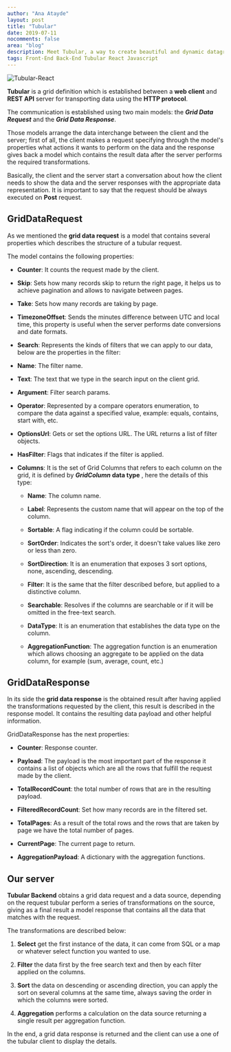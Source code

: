 ```yaml
---
author: "Ana Atayde"
layout: post
title: "Tubular"
date: 2019-07-11
nocomments: false
area: "blog"
description: Meet Tubular, a way to create beautiful and dynamic datagrids in minutes.
tags: Front-End Back-End Tubular React Javascript
---
```


![Tubular-React](http://unosquare.github.io/tubular/assets/tubular.png)

**Tubular** is a grid definition which is established between a **web client** and **REST API** server for transporting data using the **HTTP protocol**.

The communication is established using two main models: the **_Grid Data Request_** and the **_Grid Data Response_**.

Those models arrange the data interchange between the client and the server; first of all, the client makes a request specifying through the model's properties what actions it wants to perform on the data and the response gives back a model which contains the result data after the server performs the required transformations.

Basically, the client and the server start a conversation about how the client needs to show the data and the server responses with the appropriate data representation. It is important to say that the request should be always executed on **Post** request.

## GridDataRequest

As we mentioned the **grid data request** is a model that contains several properties which describes the structure of a tubular request.

The model contains the following properties:

* **Counter**: It counts the request made by the client.

* **Skip**: Sets how many records skip to return the right page, it helps us to achieve pagination and allows to navigate between pages.

* **Take**: Sets how many records are taking by page.

* **TimezoneOffset**: Sends the minutes difference between UTC and local time, this property is useful when the server performs date conversions and date formats.

* **Search**: Represents the kinds of filters that we can apply to our data, below are the properties in the filter:

* **Name**: The filter name.

* **Text**: The text that we type in the search input on the client grid.

* **Argument**: Filter search params.

* **Operator**: Represented by a compare operators enumeration, to compare the data against a specified value, example: equals, contains, start with, etc.

* **OptionsUrl**: Gets or set the options URL. The URL returns a list of filter objects.

* **HasFilter**: Flags that indicates if the filter is applied.

* **Columns**: It is the set of Grid Columns that refers to each column on the grid, it is defined by **_GridColumn_ data type** , here the details of this type:

	* **Name**: The column name.

	* **Label**: Represents the custom name that will appear on the top of the column.

	* **Sortable**: A flag indicating if the column could be sortable.

	* **SortOrder**: Indicates the sort's order, it doesn't take values like zero or less than zero.

	* **SortDirection**: It is an enumeration that exposes 3 sort options, none, ascending, descending.

	* **Filter**: It is the same that the filter described before, but applied to a distinctive column.

	* **Searchable**: Resolves if the columns are searchable or if it will be omitted in the free-text search.

	* **DataType**: It is an enumeration that establishes the data type on the column.

	* **AggregationFunction**: The aggregation function is an enumeration which allows choosing an aggregate to be applied on the data column, for example (sum, average, count, etc.)

## GridDataResponse

In its side the **grid data response** is the obtained result after having applied the transformations requested by the client, this result is described in the response model. It contains the resulting data payload and other helpful information.

GridDataResponse has the next properties:

* **Counter**: Response counter.

* **Payload**: The payload is the most important part of the response it contains a list of objects which are all the rows that fulfill the request made by the client.

* **TotalRecordCount**: the total number of rows that are in the resulting payload.

* **FilteredRecordCount**: Set how many records are in the filtered set.

* **TotalPages**: As a result of the total rows and the rows that are taken by page we have the total number of pages.

* **CurrentPage**: The current page to return.

* **AggregationPayload**: A dictionary with the aggregation functions.

## Our server

**Tubular Backend** obtains a grid data request and a data source, depending on the request tubular perform a series of transformations on the source, giving as a final result a model response that contains all the data that matches with the request.

The transformations are described below:

1. **Select** get the first instance of the data, it can come from SQL or a map or whatever select function you wanted to use.

2. **Filter** the data first by the free search text and then by each filter applied on the columns.

3. **Sort** the data on descending or ascending direction, you can apply the sort on several columns at the same time, always saving the order in which the columns were sorted.

4. **Aggregation** performs a calculation on the data source returning a single result per aggregation function.

In the end, a grid data response is returned and the client can use a one of the tubular client to display the details.





